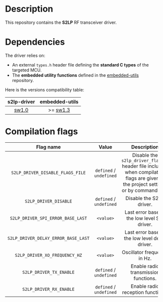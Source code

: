 # Description

This repository contains the **S2LP** RF transceiver driver.

# Dependencies

The driver relies on:

* An external `types.h` header file defining the **standard C types** of the targeted MCU.
* The **embedded utility functions** defined in the [embedded-utils](https://github.com/Ludovic-Lesur/embedded-utils) repository.

Here is the versions compatibility table:

| **s2lp-driver** | **embedded-utils** |
|:---:|:---:|
| [sw1.0](https://github.com/Ludovic-Lesur/s2lp-driver/releases/tag/sw1.0) | >= [sw1.3](https://github.com/Ludovic-Lesur/embedded-utils/releases/tag/sw1.3) |

# Compilation flags

| **Flag name** | **Value** | **Description** |
|:---:|:---:|:---:|
| `S2LP_DRIVER_DISABLE_FLAGS_FILE` | `defined` / `undefined` | Disable the `s2lp_driver_flags.h` header file inclusion when compilation flags are given in the project settings or by command line. |
| `S2LP_DRIVER_DISABLE` | `defined` / `undefined` | Disable the S2LP driver. |
| `S2LP_DRIVER_SPI_ERROR_BASE_LAST` | `<value>` | Last error base of the low level SPI driver. |
| `S2LP_DRIVER_DELAY_ERROR_BASE_LAST` | `<value>` | Last error base of the low level delay driver. |
| `S2LP_DRIVER_XO_FREQUENCY_HZ` | `<value>` | Oscillator frequency in Hz. |
| `S2LP_DRIVER_TX_ENABLE` | `defined` / `undefined` | Enable radio transmission functions. |
| `S2LP_DRIVER_RX_ENABLE` | `defined` / `undefined` | Enable radio reception functions. |
